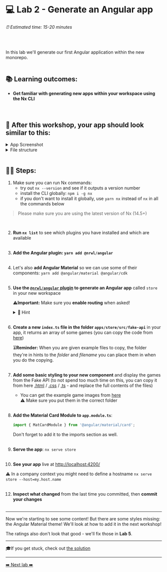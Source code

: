 # 💻 Lab 2 - Generate an Angular app

###### ⏰ Estimated time: 15-20 minutes

<br />

In this lab we'll generate our first Angular application within the new monorepo.
<br /><br />

## 📚 Learning outcomes:

- **Get familiar with generating new apps within your workspace using the Nx CLI**
  <br /><br /><br />

## 📲 After this workshop, your app should look similar to this:

<details>
  <summary>App Screenshot</summary>
  <img src="../assets/lab2_result.png" width="500" alt="screenshot of lab2 result">
</details>

<details>
  <summary>File structure</summary>
  <img src="../assets/lab2_file_structure.png" height="700" alt="lab2 file structure">
</details>
<br />

## 🏋️‍♀️ Steps:

1. Make sure you can run Nx commands:
   - try out `nx --version` and see if it outputs a version number
   - install the CLI globally: `npm i -g nx`
   - if you don't want to install it globally, use `yarn nx` instead of `nx` in all the commands below

> Please make sure you are using the latest version of Nx (14.5+)

   <br />

2. **Run `nx list`** to see which plugins you have installed and which are available
   <br /> <br />

3. **Add the Angular plugin: `yarn add @nrwl/angular`**
   <br /> <br />

4. Let's also **add Angular Material** so we can use some of their components: `yarn add @angular/material @angular/cdk`
   <br /> <br />
5. **Use the [`@nrwl/angular` plugin](https://nx.dev/packages/angular/generators/application) to generate an Angular app** called `store` in your new workspace

   ⚠️**Important:** Make sure you **enable routing** when asked!

   <details>
   <summary>🐳 Hint</summary>
   <img src="../assets/lab2_cmds.png" alt="Nx generate cmd structure">
   </details>
   <br />

6. **Create a new `index.ts` file in the folder `apps/store/src/fake-api`** in your app, it returns an array of some games (you can copy the code from [here](../../examples/lab2/apps/store/src/fake-api/index.ts))

   ⏳**Reminder:** When you are given example files to copy, the folder they're in hints to the _folder_ and _filename_ you can place them in when you do the copying.
   <br /> <br />

7. **Add some basic styling to your new component** and display the games from the Fake API (to not spend too much time on this, you can copy it from here [.html](../../examples/lab2/apps/store/src/app/app.component.html) / [.css](../../examples/lab2/apps/store/src/app/app.component.css) / [.ts](../../examples/lab2/apps/store/src/app/app.component.ts) - and replace the full contents of the files)

   - You can get the example game images from [here](../../examples/lab2/apps/store/src/assets)
     <br />⚠️ Make sure you put them in the correct folder
     <br /> <br />

8. **Add the Material Card Module to `app.module.ts`**:

   ```ts
   import { MatCardModule } from '@angular/material/card';
   ```

   Don't forget to add it to the imports section as well.
   <br /> <br />

9. **Serve the app**: `nx serve store`
   <br /> <br />

10. **See your app** live at [http://localhost:4200/](http://localhost:4200/)

⚠️ In a company context you might need to define a hostname `nx serve store --host=my.host.name `
<br /> <br />

12. **Inspect what changed** from the last time you committed, then **commit your changes**
    <br /> <br />

---

Now we're starting to see some content! But there are some styles missing: the Angular Material theme! We'll look at how to add it in the next workshop!

The ratings also don't look that good - we'll fix those in **Lab 5**.

---

🎓If you get stuck, check out [the solution](SOLUTION.md)

---

[➡️ Next lab ➡️](../lab3/LAB.md)
